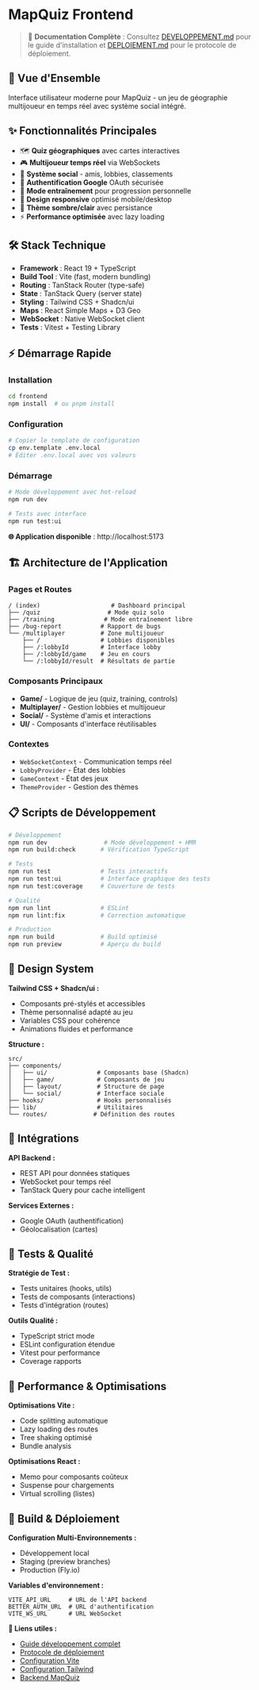 # MapQuiz Frontend

> 🚀 **Documentation Complète** : Consultez [DEVELOPPEMENT.md](./DEVELOPPEMENT.md) pour le guide d'installation et [DEPLOIEMENT.md](./DEPLOIEMENT.md) pour le protocole de déploiement.

## 🎯 **Vue d'Ensemble**

Interface utilisateur moderne pour MapQuiz - un jeu de géographie multijoueur en temps réel avec système social intégré.

## ✨ **Fonctionnalités Principales**

- 🗺️ **Quiz géographiques** avec cartes interactives
- 🎮 **Multijoueur temps réel** via WebSockets
- 👥 **Système social** - amis, lobbies, classements
- 🔐 **Authentification Google** OAuth sécurisée
- 🎯 **Mode entraînement** pour progression personnelle
- 📱 **Design responsive** optimisé mobile/desktop
- 🌙 **Thème sombre/clair** avec persistance
- ⚡ **Performance optimisée** avec lazy loading

## 🛠️ **Stack Technique**

- **Framework** : React 19 + TypeScript
- **Build Tool** : Vite (fast, modern bundling)
- **Routing** : TanStack Router (type-safe)
- **State** : TanStack Query (server state)
- **Styling** : Tailwind CSS + Shadcn/ui
- **Maps** : React Simple Maps + D3 Geo
- **WebSocket** : Native WebSocket client
- **Tests** : Vitest + Testing Library

## ⚡ **Démarrage Rapide**

### **Installation**

```bash
cd frontend
npm install  # ou pnpm install
```

### **Configuration**

```bash
# Copier le template de configuration
cp env.template .env.local
# Éditer .env.local avec vos valeurs
```

### **Démarrage**

```bash
# Mode développement avec hot-reload
npm run dev

# Tests avec interface
npm run test:ui
```

**🌐 Application disponible** : http://localhost:5173

## 🏗️ **Architecture de l'Application**

### **Pages et Routes**

```
/ (index)                    # Dashboard principal
├── /quiz                   # Mode quiz solo
├── /training              # Mode entraînement libre
├── /bug-report           # Rapport de bugs
└── /multiplayer          # Zone multijoueur
    ├── /                 # Lobbies disponibles
    ├── /:lobbyId         # Interface lobby
    ├── /:lobbyId/game    # Jeu en cours
    └── /:lobbyId/result  # Résultats de partie
```

### **Composants Principaux**

- **Game/** - Logique de jeu (quiz, training, controls)
- **Multiplayer/** - Gestion lobbies et multijoueur
- **Social/** - Système d'amis et interactions
- **UI/** - Composants d'interface réutilisables

### **Contextes**

- `WebSocketContext` - Communication temps réel
- `LobbyProvider` - État des lobbies
- `GameContext` - État des jeux
- `ThemeProvider` - Gestion des thèmes

## 📋 **Scripts de Développement**

```bash
# Développement
npm run dev                # Mode développement + HMR
npm run build:check       # Vérification TypeScript

# Tests
npm run test              # Tests interactifs
npm run test:ui           # Interface graphique des tests
npm run test:coverage     # Couverture de tests

# Qualité
npm run lint              # ESLint
npm run lint:fix          # Correction automatique

# Production
npm run build             # Build optimisé
npm run preview           # Aperçu du build
```

## 🎨 **Design System**

**Tailwind CSS + Shadcn/ui :**

- Composants pré-stylés et accessibles
- Thème personnalisé adapté au jeu
- Variables CSS pour cohérence
- Animations fluides et performance

**Structure :**

```
src/
├── components/
│   ├── ui/              # Composants base (Shadcn)
│   ├── game/            # Composants de jeu
│   ├── layout/          # Structure de page
│   └── social/          # Interface sociale
├── hooks/               # Hooks personnalisés
├── lib/                 # Utilitaires
└── routes/             # Définition des routes
```

## 🔌 **Intégrations**

**API Backend :**

- REST API pour données statiques
- WebSocket pour temps réel
- TanStack Query pour cache intelligent

**Services Externes :**

- Google OAuth (authentification)
- Géolocalisation (cartes)

## 🧪 **Tests & Qualité**

**Stratégie de Test :**

- Tests unitaires (hooks, utils)
- Tests de composants (interactions)
- Tests d'intégration (routes)

**Outils Qualité :**

- TypeScript strict mode
- ESLint configuration étendue
- Vitest pour performance
- Coverage rapports

## 📱 **Performance & Optimisations**

**Optimisations Vite :**

- Code splitting automatique
- Lazy loading des routes
- Tree shaking optimisé
- Bundle analysis

**Optimisations React :**

- Memo pour composants coûteux
- Suspense pour chargements
- Virtual scrolling (listes)

## 🚀 **Build & Déploiement**

**Configuration Multi-Environnements :**

- Développement local
- Staging (preview branches)
- Production (Fly.io)

**Variables d'environnement :**

```env
VITE_API_URL     # URL de l'API backend
BETTER_AUTH_URL  # URL d'authentification
VITE_WS_URL      # URL WebSocket
```

**🔗 Liens utiles :**

- [Guide développement complet](./DEVELOPPEMENT.md)
- [Protocole de déploiement](./DEPLOIEMENT.md)
- [Configuration Vite](./vite.config.ts)
- [Configuration Tailwind](./tailwind.config.js)
- [Backend MapQuiz](https://github.com/your-username/mapquiz-backend)
